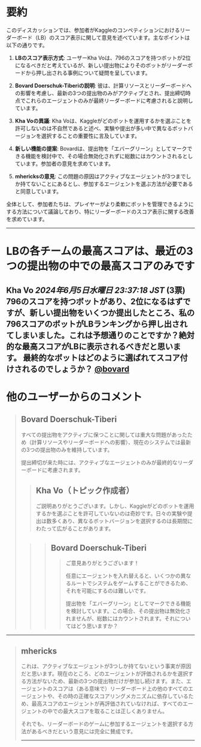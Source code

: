 # 要約 
このディスカッションでは、参加者がKaggleのコンペティションにおけるリーダーボード（LB）のスコア表示に関して意見を述べています。主なポイントは以下の通りです。

1. **LBのスコア表示方式**: ユーザーKha Voは、796のスコアを持つボットが2位になるべきだと考えているが、新しい提出物によりそのボットがリーダーボードから押し出される事例について疑問を呈しています。

2. **Bovard Doerschuk-Tiberiの説明**: 彼は、計算リソースとリーダーボードへの影響を考慮し、最新の3つの提出物のみがアクティブとされ、提出締切時点でこれらのエージェントのみが最終リーダーボードに考慮されると説明しています。

3. **Kha Voの異議**: Kha Voは、Kaggleがどのボットを運用するかを選ぶことを許可しないのは不自然であると述べ、実験や提出が多い中で異なるボットバージョンを選択することの重要性に言及しています。

4. **新しい機能の提案**: Bovardは、提出物を「エバーグリーン」としてマークできる機能を検討中で、その場合無効化されずに総数にはカウントされるとしています。参加者の意見を求めています。

5. **mhericksの意見**: この問題の原因はアクティブなエージェントが3つまでしか持てないことにあるとし、参加するエージェントを選ぶ方法が必要であると同意しています。

全体として、参加者たちは、プレイヤーがより柔軟にボットを管理できるようにする方法について議論しており、特にリーダーボードのスコア表示に関する改善を求めています。

---
# LBの各チームの最高スコアは、最近の3つの提出物の中での最高スコアのみです
**Kha Vo** *2024年6月5日水曜日 23:37:18 JST* (3票)
796のスコアを持つボットがあり、2位になるはずですが、新しい提出物をいくつか提出したところ、私の796スコアのボットがLBランキングから押し出されてしまいました。これは予想通りのことですか？絶対的な最高スコアがLBに表示されるべきだと思います。
最終的なボットはどのように選ばれてスコア付けされるのでしょうか？
[@bovard](https://www.kaggle.com/bovard)
---
# 他のユーザーからのコメント
> ## Bovard Doerschuk-Tiberi
> 
> すべての提出物をアクティブに保つことに関しては重大な問題があったため（計算リソースやリーダーボードへの影響）、現在のシステムでは最新の3つの提出物のみを維持しています。
> 
> 提出締切が来た時には、アクティブなエージェントのみが最終的なリーダーボードに考慮されます。
> 
> > ## Kha Vo（トピック作成者）
> > 
> > ご説明ありがとうございます。しかし、Kaggleがどのボットを運用するかを選ぶことを許可していないのは奇妙です。日々の実験や提出は数多くあり、異なるボットバージョンを選択するのは長期間にわたって広がることがあります。
> 
> > > ## Bovard Doerschuk-Tiberi
> > > > ご意見ありがとうございます！
> > > > 
> > > > 任意にエージェントを入れ替えると、いくつかの異なるルートでシステムをゲームすることができるため、それを可能にするのは難しいです。
> > > > 
> > > > 提出物を「エバーグリーン」としてマークできる機能を検討しています。この場合、その提出物は無効化されませんが、総数にはカウントされます。それについてはどう思いますか？
> > > > 
> > > > 
---
> ## mhericks
> 
> これは、アクティブなエージェントが3つしか持てないという事実が原因だと思います。現在のところ、どのエージェントが評価されるかを選択する方法がないため、最新の3つの提出物だけが参加し続けます。また、エージェントのスコアは（ある意味で）リーダーボード上の他のすべてのエージェントや、その時の正確なスコアリングメカニズムに依存しているため、最高スコアのエージェントが再評価されていなければ、すべてのエージェントの中での最大スコアを取ることは正しくありません。
> 
> それでも、リーダーボードのゲームに参加するエージェントを選択する方法があるべきだという意見には完全に賛成です。
> 
> ---
